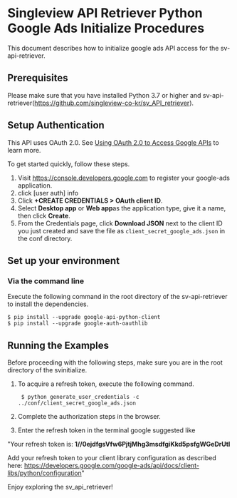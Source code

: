 # Singleview API Retriever Python Google Ads Initialize Procedures

This document describes how to initialize google ads API access for the sv-api-retriever.

## Prerequisites

Please make sure that you have installed Python 3.7 or higher and sv-api-retriever(https://github.com/singleview-co-kr/sv_API_retriever).

## Setup Authentication

This API uses OAuth 2.0. See [Using OAuth 2.0 to Access Google APIs](https://developers.google.com/identity/protocols/oauth2) to learn more.

To get started quickly, follow these steps.

1. Visit https://console.developers.google.com to register your google-ads application.
1. click [user auth] info
1. Click **+CREATE CREDENTIALS > OAuth client ID**.
1. Select **Desktop app** or **Web app**as the application type, give it a name, then click
   **Create**.
1. From the Credentials page, click **Download JSON** next to the client ID you just created and save the file as `client_secret_google_ads.json` in the conf directory.

## Set up your environment ##
### Via the command line ###

Execute the following command in the root directory of the sv-api-retriever to install the dependencies.

    $ pip install --upgrade google-api-python-client
    $ pip install --upgrade google-auth-oauthlib

## Running the Examples ##

Before proceeding with the following steps, make sure you are in the root directory of the svinitialize.

1. To acquire a refresh token, execute the following command.

        $ python generate_user_credentials -c ../conf/client_secret_google_ads.json

1. Complete the authorization steps in the browser.
1. Enter the refresh token in the terminal google suggested like

"Your refresh token is: **1//0ejdfgsVfw6PjtjMhg3msdfgiKkd5psfgWGeDrUtI**

Add your refresh token to your client library configuration as described here: https://developers.google.com/google-ads/api/docs/client-libs/python/configuration"

Enjoy exploring the sv_api_retriever!
